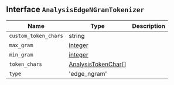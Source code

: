 ## Interface `AnalysisEdgeNGramTokenizer`

| Name | Type | Description |
| - | - | - |
| `custom_token_chars` | string | &nbsp; |
| `max_gram` | [integer](./integer.md) | &nbsp; |
| `min_gram` | [integer](./integer.md) | &nbsp; |
| `token_chars` | [AnalysisTokenChar](./AnalysisTokenChar.md)[] | &nbsp; |
| `type` | 'edge_ngram' | &nbsp; |
